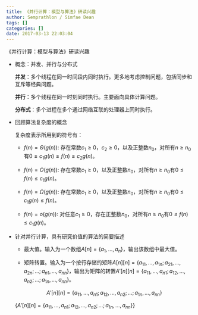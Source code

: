 ```yaml
---
title: 《并行计算：模型与算法》研读兴趣
author: Semprathlon / Simfae Dean
tags: []
categories: []
date: 2017-03-13 22:03:04
---
```

《并行计算：模型与算法》研读兴趣

- 概念：并发、并行与分布式

  **并发**：多个线程在同一时间段内同时执行。更多地考虑控制问题，包括同步和互斥等经典问题。
  
  **并行**：多个线程在同一时刻同时执行。主要面向具体计算问题。

  **分布式**：多个进程在多个通过网络互联的处理器上同时执行。

- 回顾算法复杂度的概念

  复杂度表示所用到的符号有：

  - $f(n)=\Theta(g(n))$: 存在常数$c_1 \ge 0$，$c_2 \ge 0$，以及正整数$n_0$，对所有$n \ge n_0$有$0 \le c_1 g(n) \le f(n) \le c_2 g(n)$。

  - $f(n)=O(g(n))$: 存在常数$c_1 \ge 0$，以及正整数$n_0$，对所有$n \ge n_0$有$0 \le f(n) \le c_1 g(n)$。

  - $f(n)=\Omega(g(n))$: 存在常数$c_1 \ge 0$，以及正整数$n_0$，对所有$n \ge n_0$有$0 \le c_1 g(n) \le f(n)$。

  - $f(n)=o(g(n))$: 对任意$c_1 \ge 0$，存在正整数$n_0$，对所有$n \ge n_0$有$0 \le f(n) \le c_1 g(n)$。

- 针对并行计算，具有研究价值的算法的简要描述

  - 最大值。输入为一个数组$A[n]=\{a_1,\dots,a_n\}$，输出该数组中最大值。

  - 矩阵转置。输入为一个按行存储的矩阵$A[n][n]=\{ a_{11},\dots,a_{1n};a_{21},\dots,a_{2n};\dots;a_{n1},\dots,a_{nn} \}$，输出为矩阵的转置$A'[n][n]=\{ a_{11},\dots,a_{n1};a_{12},\dots,a_{n2};\dots;a_{1n},\dots,a_{nn} \}$。

  $$A'[n][n]=\{ a_{11},\dots,a_{n1};a_{12},\dots,a_{n2};\dots;a_{1n},\dots,a_{nn} \}$$

  {$A'[n][n]=\{ a_{11},\dots,a_{n1};a_{12},\dots,a_{n2};\dots;a_{1n},\dots,a_{nn} \}$}